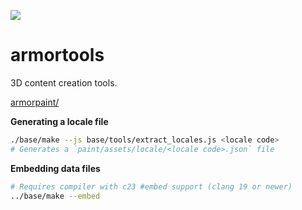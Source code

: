 ![](https://armorpaint.org/img/git_root.jpg)

armortools
==============

3D content creation tools.

[armorpaint/](https://github.com/armory3d/armortools/tree/main/paint)<br>

**Generating a locale file**
```bash
./base/make --js base/tools/extract_locales.js <locale code>
# Generates a `paint/assets/locale/<locale code>.json` file
```

**Embedding data files**
```bash
# Requires compiler with c23 #embed support (clang 19 or newer)
../base/make --embed
```
